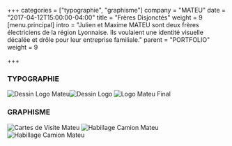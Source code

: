+++
categories = ["typographie", "graphisme"]
company = "MATEU"
date = "2017-04-12T15:00:00-04:00"
title = "Frères Disjonctés"
weight = 9
[menu.principal]
intro = "Julien et Maxime MATEU sont deux frères électriciens de la région Lyonnaise. Ils voulaient une identité visuelle décalée et drôle pour leur entreprise familiale."
parent = "PORTFOLIO"
weight = 9

+++
### TYPOGRAPHIE

![Dessin Logo Mateu](/img/mateu/mateu_dessin_1.jpg)![Dessin Logo](/img/mateu/mateu_dessin_2.jpg)
![Logo Mateu Final](/img/mateu/mateu_dessin_3.jpg)


### GRAPHISME

![Cartes de Visite Mateu](/img/mateu/mateu_cartes.jpg)
![Habillage Camion Mateu](/img/mateu/mateu_camion_2.jpg)
![Habillage Camion Mateu](/img/mateu/mateu_camion_1.jpg)
